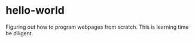 # hello-world
Figuring out how to program webpages from scratch. This is learning time be diligent.

